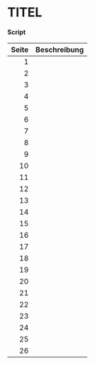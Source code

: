 # TITEL
**Script**

| Seite | Beschreibung
| -----: | ------------
| 1 | 
| 2 | 
| 3 | 
| 4 | 
| 5 | 
| 6 | 
| 7 | 
| 8 | 
| 9 | 
| 10 | 
| 11 | 
| 12 | 
| 13 | 
| 14 | 
| 15 | 
| 16 | 
| 17 | 
| 18 | 
| 19 | 
| 20 | 
| 21 | 
| 22 | 
| 23 | 
| 24 | 
| 25 | 
| 26 | 
